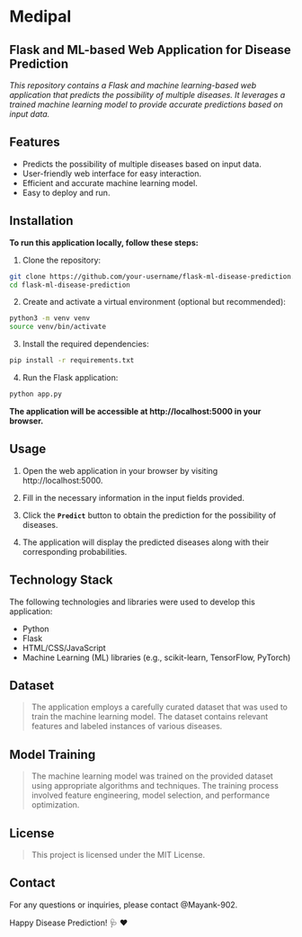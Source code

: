 # Medipal

## Flask and ML-based Web Application for Disease Prediction

 *This repository contains a Flask and machine learning-based web application that predicts the possibility of multiple diseases. It leverages a trained machine learning model to provide accurate predictions based on input data.*

## Features
 - Predicts the possibility of multiple diseases based on input data.
 - User-friendly web interface for easy interaction.
 - Efficient and accurate machine learning model.
 - Easy to deploy and run.

## Installation

**To run this application locally, follow these steps:**

1. Clone the repository:
```bash
git clone https://github.com/your-username/flask-ml-disease-prediction.git
cd flask-ml-disease-prediction
```

2. Create and activate a virtual environment (optional but recommended):
```bash
python3 -m venv venv
source venv/bin/activate
```

3. Install the required dependencies:
```bash
pip install -r requirements.txt
```

4. Run the Flask application:
```bash
python app.py
```
**The application will be accessible at http://localhost:5000 in your browser.**

## Usage

1. Open the web application in your browser by visiting http://localhost:5000.

2. Fill in the necessary information in the input fields provided.

3. Click the **`Predict`** button to obtain the prediction for the possibility of diseases.

4. The application will display the predicted diseases along with their corresponding probabilities.

## Technology Stack
The following technologies and libraries were used to develop this application:

- Python
- Flask
- HTML/CSS/JavaScript
- Machine Learning (ML) libraries (e.g., scikit-learn, TensorFlow, PyTorch)

## Dataset
> The application employs a carefully curated dataset that was used to train the machine learning model. The dataset contains relevant features and labeled instances of various diseases.

## Model Training
> The machine learning model was trained on the provided dataset using appropriate algorithms and techniques. The training process involved feature engineering, model selection, and performance optimization.

## License
> This project is licensed under the MIT License.

## Contact
For any questions or inquiries, please contact @Mayank-902.

Happy Disease Prediction! :stethoscope: :heart:




